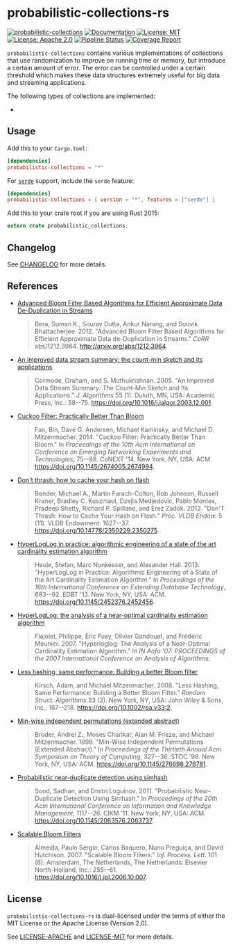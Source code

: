 # probabilistic-collections-rs

[![probabilistic-collections](http://meritbadge.herokuapp.com/probabilistic-collections)](https://crates.io/crates/probabilistic-collections)
[![Documentation](https://docs.rs/probabilistic-collections/badge.svg)](https://docs.rs/probabilistic-collections)
[![License: MIT](https://img.shields.io/badge/License-MIT-yellow.svg)](https://opensource.org/licenses/MIT)
[![License: Apache 2.0](https://img.shields.io/badge/License-Apache%202.0-blue.svg)](https://opensource.org/licenses/Apache-2.0)
[![Pipeline Status](https://gitlab.com/jeffrey-xiao/probabilistic-collections-rs/badges/master/pipeline.svg)](https://gitlab.com/jeffrey-xiao/probabilistic-collections-rs/-/commits/master)
[![Coverage Report](https://gitlab.com/jeffrey-xiao/probabilistic-collections-rs/badges/master/coverage.svg)](https://gitlab.com/jeffrey-xiao/probabilistic-collections-rs/-/commits/master)

`probabilistic-collections` contains various implementations of collections that use randomization
to improve on running time or memory, but introduce a certain amount of error. The error can be
controlled under a certain threshold which makes these data structures extremely useful for big data
and streaming applications.

The following types of collections are implemented:

- 

## Usage

Add this to your `Cargo.toml`:

```toml
[dependencies]
probabilistic-collections = "*"
```

For [`serde`](https://github.com/serde-rs/serde) support, include the `serde` feature:

```toml
[dependencies]
probabilistic-collections = { version = "*", features = ["serde"] }
```

Add this to your crate root if you are using Rust 2015:

```rust
extern crate probabilistic_collections;
```

## Changelog

See [CHANGELOG](CHANGELOG.md) for more details.

## References

- [Advanced Bloom Filter Based Algorithms for Efficient Approximate Data De-Duplication in Streams](https://arxiv.org/abs/1212.3964)
  > Bera, Suman K., Sourav Dutta, Ankur Narang, and Souvik Bhattacherjee. 2012. "Advanced Bloom Filter Based Algorithms for Efficient Approximate Data de-Duplication in Streams." _CoRR_ abs/1212.3964. <http://arxiv.org/abs/1212.3964>.
- [An improved data stream summary: the count-min sketch and its applications](https://dl.acm.org/citation.cfm?id=1073718)
  > Cormode, Graham, and S. Muthukrishnan. 2005. "An Improved Data Stream Summary: The Count-Min Sketch and Its Applications." _J. Algorithms_ 55 (1). Duluth, MN, USA: Academic Press, Inc.: 58--75. <https://doi.org/10.1016/j.jalgor.2003.12.001>.
- [Cuckoo Filter: Practically Better Than Bloom](https://dl.acm.org/citation.cfm?id=2674994)
  > Fan, Bin, Dave G. Andersen, Michael Kaminsky, and Michael D. Mitzenmacher. 2014. "Cuckoo Filter: Practically Better Than Bloom." In _Proceedings of the 10th Acm International on Conference on Emerging Networking Experiments and Technologies_, 75--88. CoNEXT '14. New York, NY, USA: ACM. <https://doi.org/10.1145/2674005.2674994>.
- [Don't thrash: how to cache your hash on flash](https://dl.acm.org/citation.cfm?id=2350275)
  > Bender, Michael A., Martin Farach-Colton, Rob Johnson, Russell Kraner, Bradley C. Kuszmaul, Dzejla Medjedovic, Pablo Montes, Pradeep Shetty, Richard P. Spillane, and Erez Zadok. 2012. "Don'T Thrash: How to Cache Your Hash on Flash." _Proc. VLDB Endow._ 5 (11). VLDB Endowment: 1627--37. <https://doi.org/10.14778/2350229.2350275>.
- [HyperLogLog in practice: algorithmic engineering of a state of the art cardinality estimation algorithm](https://dl.acm.org/citation.cfm?id=2452456)
  > Heule, Stefan, Marc Nunkesser, and Alexander Hall. 2013. "HyperLogLog in Practice: Algorithmic Engineering of a State of the Art Cardinality Estimation Algorithm." In _Proceedings of the 16th International Conference on Extending Database Technology_, 683--92. EDBT '13. New York, NY, USA: ACM. <https://doi.org/10.1145/2452376.2452456>.
- [HyperLogLog: the analysis of a near-optimal cardinality estimation algorithm](http://algo.inria.fr/flajolet/Publications/FlFuGaMe07.pdf)
  > Flajolet, Philippe, Éric Fusy, Olivier Gandouet, and Frédéric Meunier. 2007. "Hyperloglog: The Analysis of a Near-Optimal Cardinality Estimation Algorithm." In _IN Aofa '07: PROCEEDINGS of the 2007 International Conference on Analysis of Algorithms_.
- [Less hashing, same performance: Building a better Bloom filter](https://dl.acm.org/citation.cfm?id=1400125)
  > Kirsch, Adam, and Michael Mitzenmacher. 2008. "Less Hashing, Same Performance: Building a Better Bloom Filter." _Random Struct. Algorithms_ 33 (2). New York, NY, USA: John Wiley & Sons, Inc.: 187--218. <https://doi.org/10.1002/rsa.v33:2>.
- [Min-wise independent permutations (extended abstract)](https://dl.acm.org/citation.cfm?id=276781)
  > Broder, Andrei Z., Moses Charikar, Alan M. Frieze, and Michael Mitzenmacher. 1998. "Min-Wise Independent Permutations (Extended Abstract)." In _Proceedings of the Thirtieth Annual Acm Symposium on Theory of Computing_, 327--36. STOC '98. New York, NY, USA: ACM. <https://doi.org/10.1145/276698.276781>.
- [Probabilistic near-duplicate detection using simhash](https://dl.acm.org/citation.cfm?id=2063737)
  > Sood, Sadhan, and Dmitri Loguinov. 2011. "Probabilistic Near-Duplicate Detection Using Simhash." In _Proceedings of the 20th Acm International Conference on Information and Knowledge Management_, 1117--26. CIKM '11. New York, NY, USA: ACM. <https://doi.org/10.1145/2063576.2063737>.
- [Scalable Bloom Filters](https://dl.acm.org/citation.cfm?id=1224501)
  > Almeida, Paulo Sérgio, Carlos Baquero, Nuno Preguiça, and David Hutchison. 2007. "Scalable Bloom Filters." _Inf. Process. Lett._ 101 (6). Amsterdam, The Netherlands, The Netherlands: Elsevier North-Holland, Inc.: 255--61. <https://doi.org/10.1016/j.ipl.2006.10.007>.

## License

`probabilistic-collections-rs` is dual-licensed under the terms of either the MIT License or the
Apache License (Version 2.0).

See [LICENSE-APACHE](LICENSE-APACHE) and [LICENSE-MIT](LICENSE-MIT) for more details.
